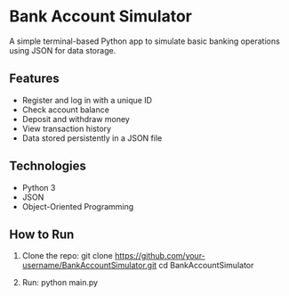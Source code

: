 # Bank Account Simulator

A simple terminal-based Python app to simulate basic banking operations using JSON for data storage.

## Features

- Register and log in with a unique ID  
- Check account balance  
- Deposit and withdraw money  
- View transaction history  
- Data stored persistently in a JSON file

## Technologies

- Python 3  
- JSON  
- Object-Oriented Programming

## How to Run

1. Clone the repo:
git clone https://github.com/your-username/BankAccountSimulator.git
cd BankAccountSimulator
  
2. Run:
    python main.py

